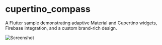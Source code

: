 # cupertino_compass

A Flutter sample demonstrating adaptive Material and Cupertino widgets,
Firebase integration, and a custom brand-rich design.

![Screenshot](docs/walkthrough.gif)
